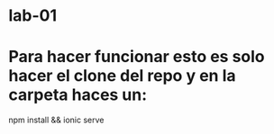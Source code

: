 # lab-01

# Para hacer funcionar esto es solo hacer el clone del repo y en la carpeta haces un:
npm install && ionic serve
